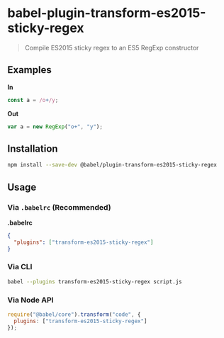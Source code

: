 # babel-plugin-transform-es2015-sticky-regex

> Compile ES2015 sticky regex to an ES5 RegExp constructor

## Examples

**In**

```javascript
const a = /o+/y;
```

**Out**

```javascript
var a = new RegExp("o+", "y");
```

## Installation

```sh
npm install --save-dev @babel/plugin-transform-es2015-sticky-regex
```

## Usage

### Via `.babelrc` (Recommended)

**.babelrc**

```json
{
  "plugins": ["transform-es2015-sticky-regex"]
}
```

### Via CLI

```sh
babel --plugins transform-es2015-sticky-regex script.js
```

### Via Node API

```javascript
require("@babel/core").transform("code", {
  plugins: ["transform-es2015-sticky-regex"]
});
```
